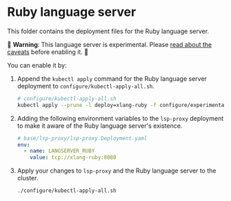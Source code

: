 # Ruby language server

This folder contains the deployment files for the Ruby language server.

🚨 **Warning**: This language server is experimental. Please [read about the caveats](https://about.sourcegraph.com/docs/code-intelligence/experimental-language-servers/#caveats-of-experimental-language-servers) before enabling it. 🚨

You can enable it by:

1. Append the `kubectl apply` command for the Ruby language server deployment to `configure/kubectl-apply-all.sh`.

   ```bash
   # configure/kubectl-apply-all.sh
   kubectl apply --prune -l deploy=xlang-ruby -f configure/experimental/ruby --recursive
   ```

2. Adding the following environment variables to the `lsp-proxy` deployment to make it aware of the Ruby language server's existence.

   ```yaml
   # base/lsp-proxy/lsp-proxy.Deployment.yaml
   env:
     - name: LANGSERVER_RUBY
       value: tcp://xlang-ruby:8080
   ```

3. Apply your changes to `lsp-proxy` and the Ruby language server to the cluster.

   ```bash
   ./configure/kubectl-apply-all.sh
   ```
